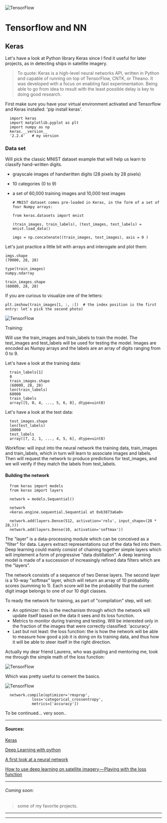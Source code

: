 ![TensorFlow](/images/robo4.png)

# Tensorflow and NN


## Keras

Let's have a look at Python library Keras since I find it useful for later projects, as in detecting ships in satellite imagery.

> To quote: Keras is a high-level neural networks API, written in Python and capable of running on top of TensorFlow, CNTK, or Theano. It was developed with a focus on enabling fast experimentation. Being able to go from idea to result with the least possible delay is key to doing good research.


First make sure you have your virtual environment activated and Tensorflow and Keras installed: 'pip install keras'.  

      import keras
      import matplotlib.pyplot as plt
      import numpy as np
      keras.__version__
      '2.2.4'   # my version

### Data set

Will pick the classic MNIST dataset example that will help us learn to classify hand-written digits. 
- grayscale images of handwritten digits (28 pixels by 28 pixels)
- 10 categories (0 to 9) 
- a set of 60,000 training images and 10,000 test images

      # MNIST dataset comes pre-loaded in Keras, in the form of a set of four Numpy arrays:

      from keras.datasets import mnist

      (train_images, train_labels), (test_images, test_labels) = mnist.load_data()

      imgs = np.concatenate((train_images, test_images), axis = 0 )

Let's just practice a little bit with arrays and interogate and plot them:

    imgs.shape
    (70000, 28, 28)

    type(train_images)
    numpy.ndarray

    train_images.shape 
    (60000, 28, 28)

If you are curious to visualize one of the letters: 

    plt.imshow(train_images[1, :, :])  # the index position is the first entry: let`s pick the second photo)

![TensorFlow](/images/keras1.png)

Training:

Will use the train_images and train_labels to train the model. The test_images and test_labels will be used for testing the model. Images are encoded as Numpy arrays and the labels are an array of digits ranging from 0 to 9.

Let's have a look at the training data:

      train_labels[1]
      0
      train_images.shape
      (60000, 28, 28)
      len(train_labels)
      60000
      train_labels
      array([5, 0, 4, ..., 5, 6, 8], dtype=uint8)

Let's have a look at the test data:
  
      test_images.shape
      len(test_labels)
      10000
      test_labels
      array([7, 2, 1, ..., 4, 5, 6], dtype=uint8)

Workflow: will input into the neural network the training data, train_images and train_labels, which in turn will learn to associate images and labels. Then will request the network to produce predictions for test_images, and we will verify if they match the labels from test_labels.


#### Building the network

      from keras import models
      from keras import layers

      network = models.Sequential()

      network
      <keras.engine.sequential.Sequential at 0xb3873a6a0>

      network.add(layers.Dense(512, activation='relu', input_shape=(28 * 28,)))
      network.add(layers.Dense(10, activation='softmax'))


The "layer" is a data-processing module which can be conceived as a "filter" for data. Layers extract representations out of the data fed into them. Deep learning could mainly consist of chaining together simple layers which will implement a form of progressive "data distillation". A deep learning model is made of a succession of increasingly refined data filters which are the "layers".

The network consists of a sequence of two Dense layers. The second layer is a 10-way "softmax" layer, which will return an array of 10 probability scores (summing to 1). Each score will be the probability that the current digit image belongs to one of our 10 digit classes.

To ready the network for training, as part of "compilation" step, will set:

- An optimizer: this is the mechanism through which the network will update itself based on the data it sees and its loss function.
- Metrics to monitor during training and testing. Will be interested only in the fraction of the images that were correctly classified: 'accuracy'.
- Last but not least: the loss function: the is how the network will be able to measure how good a job it is doing on its training data, and thus how it will be able to steer itself in the right direction.

Actually my dear friend Laurens, who was guiding and mentoring me, took me through the simple math of the loss function:

![TensorFlow](/images/LossFunction.png)

Which was pretty useful to cement the basics. 

![TensorFlow](/images/LossFunctionCalc.JPG) 

      network.compile(optimizer='rmsprop',
                loss='categorical_crossentropy',
                metrics=['accuracy'])


To be continued... very soon.. 






---------------------------

#### Sources: 

[Keras](https://keras.io)

[Deep Learning with python](https://www.manning.com/books/deep-learning-with-python?a_aid=keras&a_bid=76564dff)

[A first look at a neural network](https://github.com/fchollet/deep-learning-with-python-notebooks/blob/master/2.1-a-first-look-at-a-neural-network.ipynb)

[How to use deep learning on satellite imagery — Playing with the loss function](https://medium.com/earthcube-stories/techsecret-how-to-use-deep-learning-on-satellite-imagery-episode-1-playing-with-the-loss-8fc05c90a63a)

---------------

###### Coming soon: 

> some of my favorite projects.

----------------
----------------
